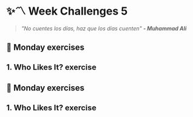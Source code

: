 # :sparkles::part_alternation_mark: Week Challenges 5
> *"No cuentes los días, haz que los días cuenten"* 
>***- Muhammad Ali***

## :date: Monday exercises
<h3 style="font-size: 20px">1. Who Likes It? exercise</h3>

## :date: Monday exercises
<h3 style="font-size: 20px">1. Who Likes It? exercise</h3>